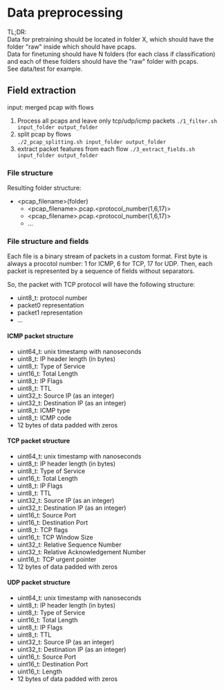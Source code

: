 # Data preprocessing

TL;DR:  
Data for pretraining should be located in folder X, which should have the folder "raw" inside which should have pcaps.  
Data for finetuning should have N folders (for each class if classification) and each of these folders should have the "raw" folder with pcaps.  
See data/test for example.

## Field extraction

input: merged pcap with flows

1. Process all pcaps and leave only tcp/udp/icmp packets
`./1_filter.sh input_folder output_folder`
2. split pcap by flows  
`./2_pcap_splitting.sh input_folder output_folder`
3. extract packet features from each flow
`./3_extract_fields.sh input_folder output_folder`

### File structure
Resulting folder structure:
- <pcap_filename>(folder)
  - <pcap_filename>.pcap.<protocol_number(1,6,17)>
  - <pcap_filename>.pcap.<protocol_number(1,6,17)>
  - ...

### File structure and fields

Each file is a binary stream of packets in a custom format.
First byte is always a procotol number: 1 for ICMP, 6 for TCP, 17 for UDP.
Then, each packet is represented by a sequence of fields without separators.

So, the packet with TCP protocol will have the following structure:
- uint8_t: protocol number
- packet0 representation
- packet1 representation
- ...

#### ICMP packet structure
- uint64_t: unix timestamp with nanoseconds
- uint8_t: IP header length (in bytes)
- uint8_t: Type of Service
- uint16_t: Total Length
- uint8_t: IP Flags
- uint8_t: TTL
- uint32_t: Source IP (as an integer)
- uint32_t: Destination IP (as an integer)
- uint8_t: ICMP type
- uint8_t: ICMP code
- 12 bytes of data padded with zeros

#### TCP packet structure
- uint64_t: unix timestamp with nanoseconds
- uint8_t: IP header length (in bytes)
- uint8_t: Type of Service
- uint16_t: Total Length
- uint8_t: IP Flags
- uint8_t: TTL
- uint32_t: Source IP (as an integer)
- uint32_t: Destination IP (as an integer)
- uint16_t: Source Port
- uint16_t: Destination Port
- uint8_t: TCP flags
- uint16_t: TCP Window Size
- uint32_t: Relative Sequence Number
- uint32_t: Relative Acknowledgement Number
- uint16_t: TCP urgent pointer
- 12 bytes of data padded with zeros

#### UDP packet structure
- uint64_t: unix timestamp with nanoseconds
- uint8_t: IP header length (in bytes)
- uint8_t: Type of Service
- uint16_t: Total Length
- uint8_t: IP Flags
- uint8_t: TTL
- uint32_t: Source IP (as an integer)
- uint32_t: Destination IP (as an integer)
- uint16_t: Source Port
- uint16_t: Destination Port
- uint16_t: Length
- 12 bytes of data padded with zeros
